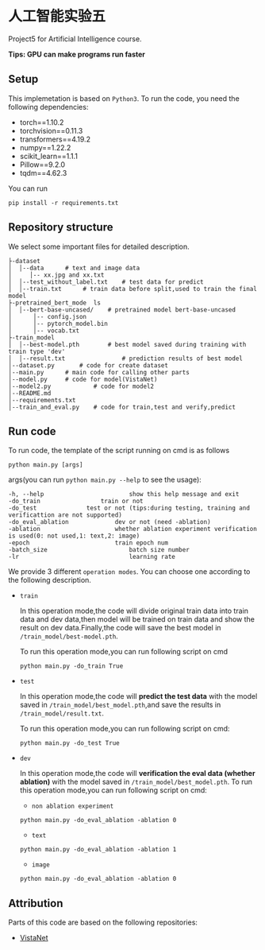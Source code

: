 # 人工智能实验五

Project5 for Artificial Intelligence course.

**Tips: GPU can make programs run faster**

## Setup

This implemetation is based on `Python3`.
To run the code, you need the following dependencies:

- torch==1.10.2
- torchvision==0.11.3
- transformers==4.19.2
- numpy==1.22.2
- scikit_learn==1.1.1
- Pillow==9.2.0
- tqdm==4.62.3

You can run

```
pip install -r requirements.txt
```

## Repository structure

We select some important files for detailed description.	

```
├-dataset
│  │--data		# text and image data 
│     │-- xx.jpg and xx.txt
│  │--test_without_label.txt	# test data for predict
│  │--train.txt		 # train data before split,used to train the final model  		    
├-pretrained_bert_mode  ls
│  │--bert-base-uncased/    # pretrained model bert-base-uncased
│      │-- config.json    
│      │-- pytorch_model.bin
│      │-- vocab.txt
├-train_model
│  │--best-model.pth		# best model saved during training with train type 'dev'
│  │--result.txt                # prediction results of best model
│--dataset.py		# code for create dataset
│--main.py		# main code for calling other parts
│--model.py		# code for model(VistaNet)
│--model2.py            # code for model2
│--README.md
│--requirements.txt
│--train_and_eval.py	# code for train,test and verify,predict 
```

## Run code

To run code, the template of the script running on cmd is as follows

```
python main.py [args]
```

args(you can run `python main.py --help` to see the usage):

```
-h, --help                        show this help message and exit
-do_train		          train or not
-do_test			  test or not (tips:during testing, training and verificattion are not supported)
-do_eval_ablation	          dev or not (need -ablation)
-ablation	                  whether ablation experiment verification is used(0: not used,1: text,2: image) 
-epoch             	          train epoch num
-batch_size                       batch size number
-lr                               learning rate
```

We provide 3 different `operation modes`. You can choose one according to the following description.

- `train`

  In this operation mode,the code will divide original train data into train data and dev data,then model will be trained on train data and show the result on dev data.Finally,the code will save the best model in `/train_model/best-model.pth`.
  
  To run this operation mode,you can run following script on cmd
  
  ```
  python main.py -do_train True
  ```


- `test`

  In this operation mode,the code will **predict the test data** with the model saved in `/train_model/best_model.pth`,and save the results in `/train_model/result.txt`.

  To run this operation mode,you can run following script on cmd:

  ```
  python main.py -do_test True
  ```

- `dev`

    In this operation mode,the code will **verification the eval data (whether ablation)** with the model saved in `/train_model/best_model.pth`.
To run this operation mode,you can run following script on cmd:
    - `non ablation experiment`
    ```
    python main.py -do_eval_ablation -ablation 0
    ```
  - `text`
      
  ```
  python main.py -do_eval_ablation -ablation 1
  ```
  - `image`
      
  ```
  python main.py -do_eval_ablation -ablation 0
  ```


## Attribution

Parts of this code are based on the following repositories:

- [VistaNet](https://ojs.aaai.org/index.php/AAAI/article/view/3799)
